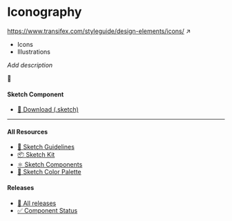 # Iconography


https://www.transifex.com/styleguide/design-elements/icons/  ↗

* Icons
* Illustrations

_Add description_

📝 




#### Sketch Component
  * [💎 Download (.sketch)](/resources/atoms/style/iconography.sketch)



---



#### All Resources
  * [📐 Sketch Guidelines](/resources/sketch-guidelines.md)
  * [📦 Sketch Kit](/resources/master/TxDS_Design_Kit.0.1.sketch)
  * [⚛️ Sketch Components](/resources/atoms)
  * [🎨 Sketch Color Palette](/resources/master/TxDS_Colors.sketchpalette)


#### Releases
  * [🎉 All releases](https://github.com/transifex/txds/releases)
  * [✅ Component Status](/STATUS.md)